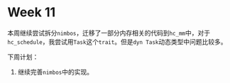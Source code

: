 # Week 11

本周继续尝试拆分`nimbos`，迁移了一部分内存相关的代码到`hc_mm`中，对于`hc_schedule`，我尝试用`Task`这个`trait`。但是`dyn Task`动态类型中问题比较多。

下周计划：
1. 继续完善`nimbos`中的实现。